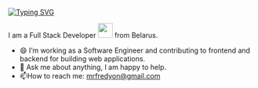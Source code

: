 <a href="https://git.io/typing-svg"><img src="https://readme-typing-svg.demolab.com?font=Fira+Code&pause=1000&color=F7EE51&width=435&lines=Hi+there%2C+I'm+Dmitry+" alt="Typing SVG" /></a>

I am a Full Stack Developer <img
src="https://media.giphy.com/media/WUlplcMpOCEmTGBtBW/giphy.gif" width="30"> from Belarus.
- 😄 I’m working as a Software Engineer and contributing to frontend and backend for building web
applications.
- 💬 Ask me about anything, I am happy to help.
- :mailbox:How to reach me: mrfredyon@gmail.com
<!--
**T1nkov/T1nkov** is a ✨ _special_ ✨ repository because its `README.md` (this file) appears on your GitHub profile.

Here are some ideas to get you started:

- 🔭 I’m currently working on ...
- 🌱 I’m currently learning ...
- 👯 I’m looking to collaborate on ...
- 🤔 I’m looking for help with ...
- 💬 Ask me about ...
- 📫 How to reach me: ...
- 😄 Pronouns: ...
- ⚡ Fun fact: ...
-->
